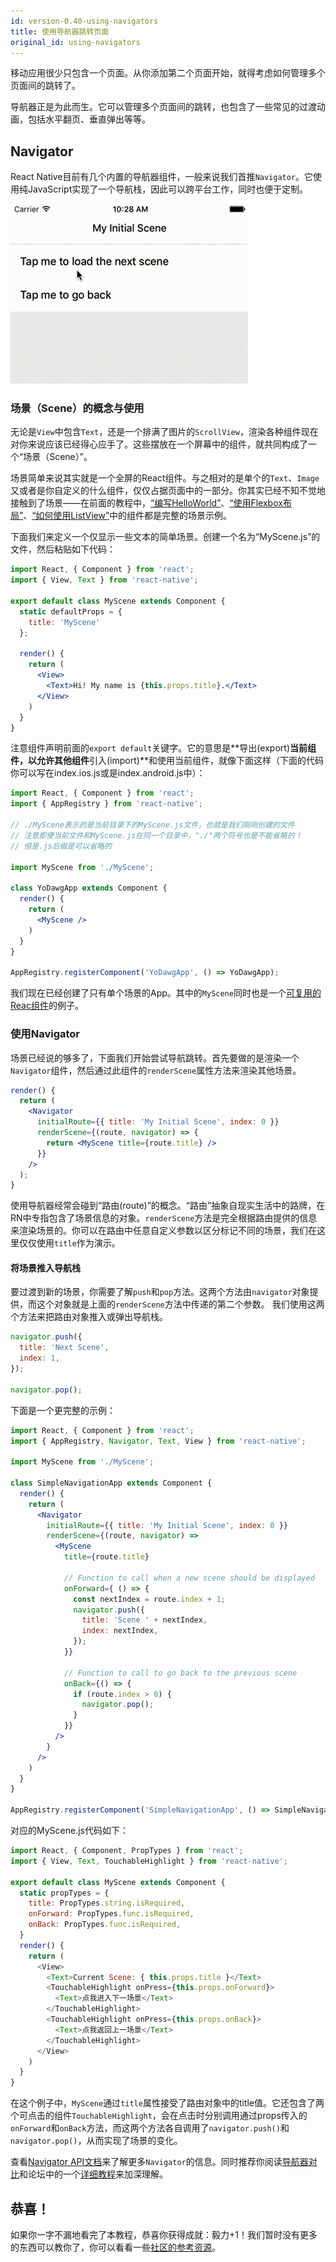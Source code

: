 ```yaml
---
id: version-0.40-using-navigators
title: 使用导航器跳转页面
original_id: using-navigators
---
```


移动应用很少只包含一个页面。从你添加第二个页面开始，就得考虑如何管理多个页面间的跳转了。

导航器正是为此而生。它可以管理多个页面间的跳转，也包含了一些常见的过渡动画，包括水平翻页、垂直弹出等等。

## Navigator

React Native目前有几个内置的导航器组件，一般来说我们首推`Navigator`。它使用纯JavaScript实现了一个导航栈，因此可以跨平台工作，同时也便于定制。 

![](/img/NavigationStack-Navigator.gif)

### 场景（Scene）的概念与使用

无论是`View`中包含`Text`，还是一个排满了图片的`ScrollView`，渲染各种组件现在对你来说应该已经得心应手了。这些摆放在一个屏幕中的组件，就共同构成了一个“场景（Scene）”。

场景简单来说其实就是一个全屏的React组件。与之相对的是单个的`Text`、`Image`又或者是你自定义的什么组件，仅仅占据页面中的一部分。你其实已经不知不觉地接触到了场景——在前面的教程中，[“编写HelloWorld”](tutorial.html)、[“使用Flexbox布局”](layout-with-flexbox.html)、[“如何使用ListView”](using-a-listview.html)中的组件都是完整的场景示例。

下面我们来定义一个仅显示一些文本的简单场景。创建一个名为“MyScene.js”的文件，然后粘贴如下代码：

```jsx
import React, { Component } from 'react';
import { View, Text } from 'react-native';

export default class MyScene extends Component {
  static defaultProps = {
    title: 'MyScene'
  };

  render() {
    return (
      <View>
        <Text>Hi! My name is {this.props.title}.</Text>
      </View>
    )
  }
}
```

注意组件声明前面的`export default`关键字。它的意思是**导出(export)**当前组件，以允许其他组件**引入(import)**和使用当前组件，就像下面这样（下面的代码你可以写在index.ios.js或是index.android.js中）：

```jsx
import React, { Component } from 'react';
import { AppRegistry } from 'react-native';

// ./MyScene表示的是当前目录下的MyScene.js文件，也就是我们刚刚创建的文件
// 注意即便当前文件和MyScene.js在同一个目录中，"./"两个符号也是不能省略的！
// 但是.js后缀是可以省略的

import MyScene from './MyScene';

class YoDawgApp extends Component {
  render() {
    return (
      <MyScene />
    )
  }
}

AppRegistry.registerComponent('YoDawgApp', () => YoDawgApp);
```

我们现在已经创建了只有单个场景的App。其中的`MyScene`同时也是一个[可复用的Reac组件](https://facebook.github.io/react/docs/reusable-components.html)的例子。

### 使用Navigator

场景已经说的够多了，下面我们开始尝试导航跳转。首先要做的是渲染一个`Navigator`组件，然后通过此组件的`renderScene`属性方法来渲染其他场景。

```jsx
render() {
  return (
    <Navigator
      initialRoute={{ title: 'My Initial Scene', index: 0 }}
      renderScene={(route, navigator) => {
        return <MyScene title={route.title} />
      }}
    />
  );
}
```

使用导航器经常会碰到“路由(route)”的概念。“路由”抽象自现实生活中的路牌，在RN中专指包含了场景信息的对象。`renderScene`方法是完全根据路由提供的信息来渲染场景的。你可以在路由中任意自定义参数以区分标记不同的场景，我们在这里仅仅使用`title`作为演示。

#### 将场景推入导航栈

要过渡到新的场景，你需要了解`push`和`pop`方法。这两个方法由`navigator`对象提供，而这个对象就是上面的`renderScene`方法中传递的第二个参数。 我们使用这两个方法来把路由对象推入或弹出导航栈。

```jsx
navigator.push({
  title: 'Next Scene',
  index: 1,
});

navigator.pop();
```

下面是一个更完整的示例：

```jsx
import React, { Component } from 'react';
import { AppRegistry, Navigator, Text, View } from 'react-native';

import MyScene from './MyScene';

class SimpleNavigationApp extends Component {
  render() {
    return (
      <Navigator
        initialRoute={{ title: 'My Initial Scene', index: 0 }}
        renderScene={(route, navigator) =>
          <MyScene
            title={route.title}

            // Function to call when a new scene should be displayed           
            onForward={ () => {    
              const nextIndex = route.index + 1;
              navigator.push({
                title: 'Scene ' + nextIndex,
                index: nextIndex,
              });
            }}

            // Function to call to go back to the previous scene
            onBack={() => {
              if (route.index > 0) {
                navigator.pop();
              }
            }}
          />
        }
      />
    )
  }
}

AppRegistry.registerComponent('SimpleNavigationApp', () => SimpleNavigationApp);
```

对应的MyScene.js代码如下：
```js
import React, { Component, PropTypes } from 'react';
import { View, Text, TouchableHighlight } from 'react-native';

export default class MyScene extends Component {
  static propTypes = {
    title: PropTypes.string.isRequired,
    onForward: PropTypes.func.isRequired,
    onBack: PropTypes.func.isRequired,
  }
  render() {
    return (
      <View>
        <Text>Current Scene: { this.props.title }</Text>
        <TouchableHighlight onPress={this.props.onForward}>
          <Text>点我进入下一场景</Text>
        </TouchableHighlight>
        <TouchableHighlight onPress={this.props.onBack}>
          <Text>点我返回上一场景</Text>
        </TouchableHighlight>	
      </View>
    )
  }
}
```

在这个例子中，`MyScene`通过`title`属性接受了路由对象中的title值。它还包含了两个可点击的组件`TouchableHighlight`，会在点击时分别调用通过props传入的`onForward`和`onBack`方法，而这两个方法各自调用了`navigator.push()`和`navigator.pop()`，从而实现了场景的变化。

查看[Navigator API文档](navigator.html)来了解更多`Navigator`的信息。同时推荐你阅读[导航器对比](navigation.html)和论坛中的一个[详细教程](http://bbs.reactnative.cn/topic/20/)来加深理解。

## 恭喜！

如果你一字不漏地看完了本教程，恭喜你获得成就：毅力+1！我们暂时没有更多的东西可以教你了，你可以看看一些[社区的参考资源](more-resources.html)。
